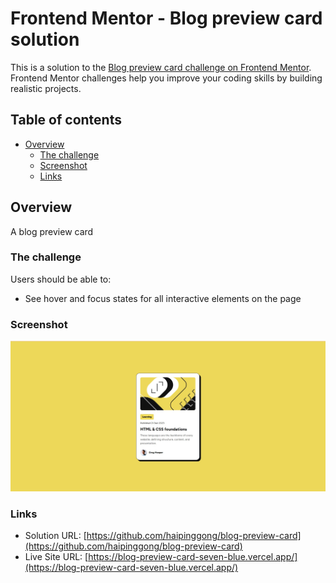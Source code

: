 # Frontend Mentor - Blog preview card solution

This is a solution to the [Blog preview card challenge on Frontend Mentor](https://www.frontendmentor.io/challenges/blog-preview-card-ckPaj01IcS). Frontend Mentor challenges help you improve your coding skills by building realistic projects.

## Table of contents

- [Overview](#overview)
  - [The challenge](#the-challenge)
  - [Screenshot](#screenshot)
  - [Links](#links)

## Overview

A blog preview card

### The challenge

Users should be able to:

- See hover and focus states for all interactive elements on the page

### Screenshot

![A blog preview card](./public/screenshot.jpg)

### Links

- Solution URL: [https://github.com/haipinggong/blog-preview-card](https://github.com/haipinggong/blog-preview-card)
- Live Site URL: [https://blog-preview-card-seven-blue.vercel.app/](https://blog-preview-card-seven-blue.vercel.app/)
